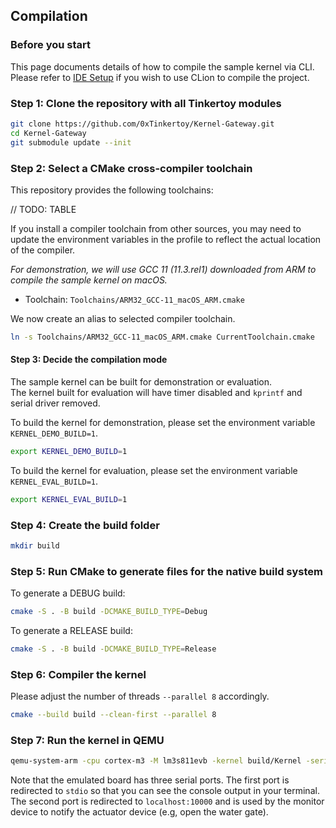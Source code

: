 ## Compilation

### Before you start

This page documents details of how to compile the sample kernel via CLI.  
Please refer to [IDE Setup](IDESetupCLion.md) if you wish to use CLion to compile the project.

### Step 1: Clone the repository with all Tinkertoy modules

```bash
git clone https://github.com/0xTinkertoy/Kernel-Gateway.git
cd Kernel-Gateway
git submodule update --init
```

### Step 2: Select a CMake cross-compiler toolchain

This repository provides the following toolchains: 

// TODO: TABLE

If you install a compiler toolchain from other sources,
you may need to update the environment variables in the profile to reflect the actual location of the compiler.

*For demonstration, we will use GCC 11 (11.3.rel1) downloaded from ARM to compile the sample kernel on macOS.*  
- Toolchain: `Toolchains/ARM32_GCC-11_macOS_ARM.cmake`

We now create an alias to selected compiler toolchain.

```bash
ln -s Toolchains/ARM32_GCC-11_macOS_ARM.cmake CurrentToolchain.cmake
```

#### Step 3: Decide the compilation mode

The sample kernel can be built for demonstration or evaluation.  
The kernel built for evaluation will have timer disabled and `kprintf` and serial driver removed.  

To build the kernel for demonstration, please set the environment variable `KERNEL_DEMO_BUILD=1`.

```bash
export KERNEL_DEMO_BUILD=1
```

To build the kernel for evaluation, please set the environment variable `KERNEL_EVAL_BUILD=1`.

```bash
export KERNEL_EVAL_BUILD=1
```

### Step 4: Create the build folder

```bash
mkdir build
```

### Step 5: Run CMake to generate files for the native build system

To generate a DEBUG build:  

```bash
cmake -S . -B build -DCMAKE_BUILD_TYPE=Debug
```

To generate a RELEASE build:

```bash
cmake -S . -B build -DCMAKE_BUILD_TYPE=Release
```

### Step 6: Compiler the kernel

Please adjust the number of threads `--parallel 8` accordingly.

```bash
cmake --build build --clean-first --parallel 8
```

### Step 7: Run the kernel in QEMU

```bash
qemu-system-arm -cpu cortex-m3 -M lm3s811evb -kernel build/Kernel -serial stdio -serial tcp::10000,server,wait 
```

Note that the emulated board has three serial ports.
The first port is redirected to `stdio` so that you can see the console output in your terminal.  
The second port is redirected to `localhost:10000` and is used by the monitor device to notify the actuator device (e.g, open the water gate).  
